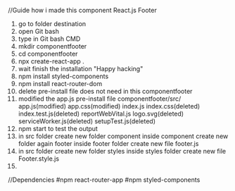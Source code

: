 //Guide how i made this component React.js Footer
1. go to folder destination 
2. open Git bash 
3. type in Git bash CMD
4. mkdir componentfooter
5. cd componentfooter
6. npx create-react-app . 
7. wait finish the installation "Happy hacking"
8. npm install styled-components
9. npm install react-router-dom
10. delete pre-install file does not need in this componentfooter
11. modified the app.js pre-install file
    componentfooter/src/
    app.js(modified)
    app.css(modified)
    index.js
    index.css(deleted)
    index.test.js(deleted)
    reportWebVital.js
    logo.svg(deleted)
    serviceWorker.js(deleted)
    setupTest.js(deleted)
12. npm start to test the output    
13. in src folder create new folder component inside component create new folder again footer inside footer folder create new file footer.js
14. in src folder create new folder styles inside styles folder create new file Footer.style.js
15. 

//Dependencies
#npm react-router-app
#npm styled-components